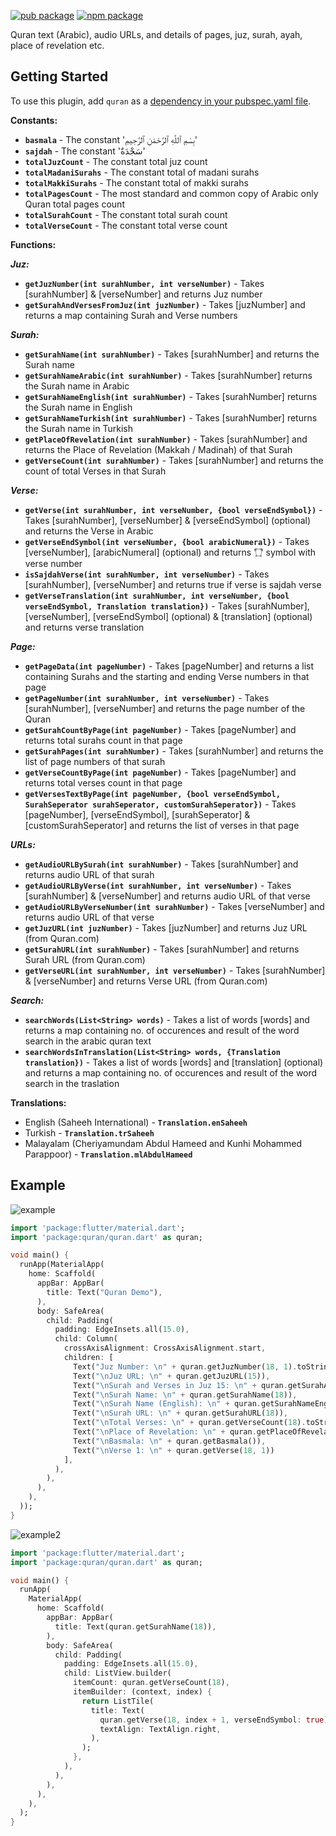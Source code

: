 [![pub package](https://img.shields.io/pub/v/quran.svg)](https://pub.dev/packages/quran)
[![npm package](https://img.shields.io/npm/v/quran-db.svg)](https://www.npmjs.com/package/quran-db)

Quran text (Arabic), audio URLs, and details of pages, juz, surah, ayah, place of revelation etc.

## Getting Started

To use this plugin, add `quran` as a [dependency in your pubspec.yaml file](https://flutter.io/platform-plugins/).

**Constants:**

- **`basmala`** - The constant 'بِسْمِ ٱللَّهِ ٱلرَّحْمَٰنِ ٱلرَّحِيمِ'
- **`sajdah`** - The constant 'سَجْدَةٌ'
- **`totalJuzCount`** - The constant total juz count
- **`totalMadaniSurahs`** - The constant total of madani surahs
- **`totalMakkiSurahs`** - The constant total of makki surahs
- **`totalPagesCount`** - The most standard and common copy of Arabic only Quran total pages count
- **`totalSurahCount`** - The constant total surah count
- **`totalVerseCount`** - The constant total verse count

**Functions:**

**_Juz:_**

- **`getJuzNumber(int surahNumber, int verseNumber)`** - Takes [surahNumber] & [verseNumber] and returns Juz number
- **`getSurahAndVersesFromJuz(int juzNumber)`** - Takes [juzNumber] and returns a map containing Surah and Verse numbers

**_Surah:_**

- **`getSurahName(int surahNumber)`** - Takes [surahNumber] and returns the Surah name
- **`getSurahNameArabic(int surahNumber)`** - Takes [surahNumber] returns the Surah name in Arabic
- **`getSurahNameEnglish(int surahNumber)`** - Takes [surahNumber] returns the Surah name in English
- **`getSurahNameTurkish(int surahNumber)`** - Takes [surahNumber] returns the Surah name in Turkish
- **`getPlaceOfRevelation(int surahNumber)`** - Takes [surahNumber] and returns the Place of Revelation (Makkah / Madinah) of that Surah
- **`getVerseCount(int surahNumber)`** - Takes [surahNumber] and returns the count of total Verses in that Surah

**_Verse:_**

- **`getVerse(int surahNumber, int verseNumber, {bool verseEndSymbol})`** - Takes [surahNumber], [verseNumber] & [verseEndSymbol] (optional) and returns the Verse in Arabic
- **`getVerseEndSymbol(int verseNumber, {bool arabicNumeral})`** - Takes [verseNumber], [arabicNumeral] (optional) and returns '۝' symbol with verse number
- **`isSajdahVerse(int surahNumber, int verseNumber)`** - Takes [surahNumber], [verseNumber] and returns true if verse is sajdah verse
- **`getVerseTranslation(int surahNumber, int verseNumber, {bool verseEndSymbol, Translation translation})`** - Takes [surahNumber], [verseNumber], [verseEndSymbol] (optional) & [translation] (optional) and returns verse translation

**_Page:_**

- **`getPageData(int pageNumber)`** - Takes [pageNumber] and returns a list containing Surahs and the starting and ending Verse numbers in that page
- **`getPageNumber(int surahNumber, int verseNumber)`** - Takes [surahNumber], [verseNumber] and returns the page number of the Quran
- **`getSurahCountByPage(int pageNumber)`** - Takes [pageNumber] and returns total surahs count in that page
- **`getSurahPages(int surahNumber)`** - Takes [surahNumber] and returns the list of page numbers of that surah
- **`getVerseCountByPage(int pageNumber)`** - Takes [pageNumber] and returns total verses count in that page
- **`getVersesTextByPage(int pageNumber, {bool verseEndSymbol, SurahSeperator surahSeperator, customSurahSeperator})`** - Takes [pageNumber], [verseEndSymbol], [surahSeperator] & [customSurahSeperator] and returns the list of verses in that page

**_URLs:_**

- **`getAudioURLBySurah(int surahNumber)`** - Takes [surahNumber] and returns audio URL of that surah
- **`getAudioURLByVerse(int surahNumber, int verseNumber)`** - Takes [surahNumber] & [verseNumber] and returns audio URL of that verse
- **`getAudioURLByVerseNumber(int surahNumber)`** - Takes [verseNumber] and returns audio URL of that verse
- **`getJuzURL(int juzNumber)`** - Takes [juzNumber] and returns Juz URL (from Quran.com)
- **`getSurahURL(int surahNumber)`** - Takes [surahNumber] and returns Surah URL (from Quran.com)
- **`getVerseURL(int surahNumber, int verseNumber)`** - Takes [surahNumber] & [verseNumber] and returns Verse URL (from Quran.com)

**_Search:_**

- **`searchWords(List<String> words)`** - Takes a list of words [words] and returns a map containing no. of occurences and result of the word search in the arabic quran text
- **`searchWordsInTranslation(List<String> words, {Translation translation})`** - Takes a list of words [words] and [translation] (optional) and returns a map containing no. of occurences and result of the word search in the traslation

**Translations:**

- English (Saheeh International) - **`Translation.enSaheeh`**
- Turkish - **`Translation.trSaheeh`**
- Malayalam (Cheriyamundam Abdul Hameed and Kunhi Mohammed Parappoor) - **`Translation.mlAbdulHameed`**

## Example

![example](https://raw.githubusercontent.com/aqeelshamz/quran/main/images/1.png)

```dart
import 'package:flutter/material.dart';
import 'package:quran/quran.dart' as quran;

void main() {
  runApp(MaterialApp(
    home: Scaffold(
      appBar: AppBar(
        title: Text("Quran Demo"),
      ),
      body: SafeArea(
        child: Padding(
          padding: EdgeInsets.all(15.0),
          child: Column(
            crossAxisAlignment: CrossAxisAlignment.start,
            children: [
              Text("Juz Number: \n" + quran.getJuzNumber(18, 1).toString()),
              Text("\nJuz URL: \n" + quran.getJuzURL(15)),
              Text("\nSurah and Verses in Juz 15: \n" + quran.getSurahAndVersesFromJuz(15).toString()),
              Text("\nSurah Name: \n" + quran.getSurahName(18)),
              Text("\nSurah Name (English): \n" + quran.getSurahNameEnglish(18)),
              Text("\nSurah URL: \n" + quran.getSurahURL(18)),
              Text("\nTotal Verses: \n" + quran.getVerseCount(18).toString()),
              Text("\nPlace of Revelation: \n" + quran.getPlaceOfRevelation(18)),
              Text("\nBasmala: \n" + quran.getBasmala()),
              Text("\nVerse 1: \n" + quran.getVerse(18, 1))
            ],
          ),
        ),
      ),
    ),
  ));
}
```

![example2](https://raw.githubusercontent.com/aqeelshamz/quran/main/images/2.png)

```dart
import 'package:flutter/material.dart';
import 'package:quran/quran.dart' as quran;

void main() {
  runApp(
    MaterialApp(
      home: Scaffold(
        appBar: AppBar(
          title: Text(quran.getSurahName(18)),
        ),
        body: SafeArea(
          child: Padding(
            padding: EdgeInsets.all(15.0),
            child: ListView.builder(
              itemCount: quran.getVerseCount(18),
              itemBuilder: (context, index) {
                return ListTile(
                  title: Text(
                    quran.getVerse(18, index + 1, verseEndSymbol: true),
                    textAlign: TextAlign.right,
                  ),
                );
              },
            ),
          ),
        ),
      ),
    ),
  );
}
```
